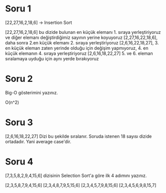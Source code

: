 # Soru 1 
[22,27,16,2,18,6] -> Insertion Sort


[22,27,16,2,18,6] bu dizide bulunan en küçük elemanı 1. sıraya yerleştiriyoruz ve diğer elemanı değiştirdiğimiz sayının yerine koyuyoruz [2,27,16,22,18,6],
daha sonra 2.en küçük elemanı 2. sıraya yerleştiriyoruz [2,6,16,22,18,27],
3. en küçük eleman zaten yerinde olduğu için değişim yapmıyoruz,
4. en küçük elemanın 4. sıraya yerleştiriyoruz [2,6,16,18,22,27] 
5. ve 6. eleman sıralamaya uyduğu için aynı yerde bırakıyoruz

# Soru 2
Big-O gösterimini yazınız.

O(n^2)

# Soru 3 
[2,6,16,18,22,27] Dizi bu şekilde sıralanır. Soruda istenen 18 sayısı dizide ortadadır. Yani average case'dir.


# Soru 4 
[7,3,5,8,2,9,4,15,6] dizisinin Selection Sort'a göre ilk 4 adımını yazınız.

[2,3,5,8,7,9,4,15,6]
[2,3,4,8,7,9,5,15,6]
[2,3,4,5,7,9,8,15,6]
[2,3,4,5,6,9,8,15,7]
